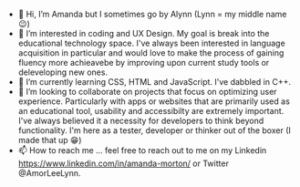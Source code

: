 - 👋 Hi, I’m Amanda but I sometimes go by Alynn (Lynn = my middle name 😉)
- 👀 I’m interested in coding and UX Design. My goal is break into the educational technology space. I've always been interested in language acquisition in particular and would love to make the process of gaining fluency more achieavebe by improving upon current study tools or deleveloping new ones.
- 🌱 I’m currently learning CSS, HTML and JavaScript. I've dabbled in C++.
- 💞️ I’m looking to collaborate on projects that focus on optimizing user experience. Particularly with apps or websites that are primarily used as an educational tool, usability and accessibilty are extremely important. I've always believed it a necessity for developers to think beyond functionality. I'm here as a tester, developer or thinker out of the boxer (I made that up 😁)
- 📫 How to reach me ... feel free to reach out to me on my Linkedin https://www.linkedin.com/in/amanda-morton/ or Twitter @AmorLeeLynn. 

<!---
AMorLeeLyn/AMorLeeLyn is a ✨ special ✨ repository because its `README.md` (this file) appears on your GitHub profile.
You can click the Preview link to take a look at your changes.
--->
